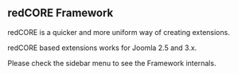 ## redCORE Framework

redCORE is a quicker and more uniform way of creating extensions.

redCORE based extensions works for Joomla 2.5 and 3.x.

Please check the sidebar menu to see the Framework internals.
